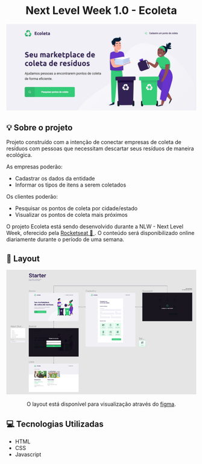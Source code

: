 <h1 align="center"> Next Level Week 1.0 - Ecoleta</h1>

<img src="./icones/Ecoleta.jpg">


## 💡 Sobre o projeto

<p>Projeto construído com a intenção de conectar empresas de coleta de resíduos com pessoas que necessitam descartar seus resíduos de maneira ecológica.</p>

<p>As empresas poderão:
<ul>
    <li>Cadastrar os dados da entidade</li>
    <li>Informar os tipos de itens a serem coletados</li>
</ul>

<p>Os clientes poderão:</p>
<ul>
    <li>Pesquisar os pontos de coleta por cidade/estado</li>
    <li>Visualizar os pontos de coleta mais próximos</li>
</ul>

<p>O projeto Ecoleta está sendo desenvolvido durante a NLW - Next Level Week, oferecido pela <a href="https://rocketseat.com.br/" alt="Rocketseat">Rocketseat 🚀 </a>. O conteúdo será disponibilizado online diariamente durante o período de uma semana.</p>

##  🎨 Layout

<img src="./icones/figma.jpeg">

<p align="center">O layout está disponível para visualização através do <a href="https://www.figma.com/file/1SxgOMojOB2zYT0Mdk28lB/Ecoleta?node-id=136%3A546" alt="Figma" title="Figma - Ecoleta">figma</a>.

## 💻 Tecnologias Utilizadas

<ul>
    <li>HTML</li>
    <li>CSS</li>
    <li>Javascript</li>
</ul>
